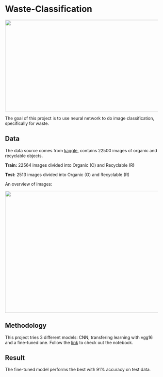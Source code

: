 # Waste-Classification

<img src="https://cf-courses-data.s3.us.cloud-object-storage.appdomain.cloud/IBMDeveloperSkillsNetwork-ML311-Coursera/labs/Module3/L2/img/transfer_learning.gif" width="600" height="300">

The goal of this project is to use neural network to do image classification, specifically for waste. 

## Data
The data source comes from [kaggle](https://www.kaggle.com/datasets/techsash/waste-classification-data?datasetId=233210&sortBy=voteCount), contains 22500 images of organic and recyclable objects.

**Train:**  22564 images divided into Organic (O) and Recyclable (R)

**Test:** 2513 images divided into Organic (O) and Recyclable (R)

An overview of images: 

<img src="https://www.kaggleusercontent.com/kf/100295176/eyJhbGciOiJkaXIiLCJlbmMiOiJBMTI4Q0JDLUhTMjU2In0..SbdCp9szTNuwq7JU5IDwxA.fTqexfcjtVaF7ej7SAVcElJhgJWJRBqenAg4mCVbWcIycKry7FvwoLrTNn9aaXoX9lKFyvI7rKwr5k4ZAPtwnEC81XNic4mTQqqq8U09iF8Cq4hS2k0ZbmTMXvwTHQU5Id8TIgvez6HxzpYCv9BC82a6dOZFUPDTpTP4ouDK-T7z2HOa3eOMQFJFiUhZ0t7oEffXLocrvvDO1xPbiACbtxvwlpCDaj_UalbKPAN5UYhSKyZ_MFNlIie7zqP0DTjqfuA3JpZnkaJWFt7iC7n_ZMIp2JxDqD8ILDM60Ne_JtEZfqWmVAXR6UehpsvtfQRwYLPYC4jafdlqjJW080BUJ95eRbZyNuMXZgtOD-WFCgZnR1DzlQsMIbk1cSvFAw939RAG6W0bqtF7_BoJBh2QSMkduWSOUYozD_digAH3ewLBD-VJIHbEclmz1GEoE4p7KYV7iNSpX_zCCDsMsg2zpXmnDTDGjzZCQC4LJ9Ka6P2Kb6JRn4JjWx1wz5F-pqcMfhW9UXmtdrh8stJbRsWFJ2hVo0h2HRSovpk5gQeaXXxEYO5eH4UwzM01fwGe1c5UtcF5o_2PhFdUETW1_vWsckan1ULbrIyfBd__8PfELObVW5PpVWELeMx244itof-GgHNsHbtb8g-Vbe7K-RJCJSD1ef_MZVQOtYr-w2M4hE8.L9j8pkra80MboouYCv1y3Q/__results___files/__results___10_0.png" width="600" height="400">

## Methodology
This project tries 3 different models: CNN, transfering learning with vgg16 and a fine-tuned one. Follow the [link](https://github.com/ka4on/Waste-Classification/blob/main/Final_Project.ipynb) to check out the notebook.

## Result
The fine-tuned model performs the best with 91% accuracy on test data.
